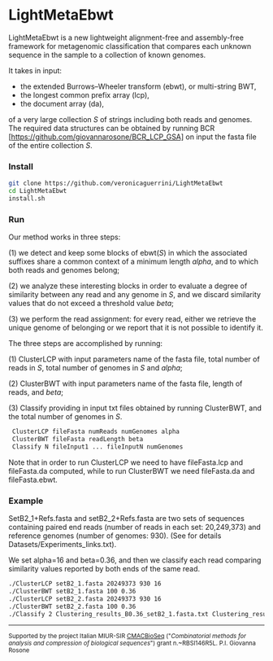 # LightMetaEbwt 

LightMetaEbwt is a new lightweight alignment-free and assembly-free framework for metagenomic classification that compares each unknown sequence in the sample to a collection of known genomes.

It takes in input:
- the extended Burrows–Wheeler transform (ebwt), or multi-string BWT,
- the longest common prefix array (lcp),
- the document array (da),

of a very large collection *S* of strings including both reads and genomes. The required data structures can be obtained by running BCR [https://github.com/giovannarosone/BCR_LCP_GSA] on input the fasta file of the entire collection *S*.

### Install

```sh
git clone https://github.com/veronicaguerrini/LightMetaEbwt
cd LightMetaEbwt
install.sh
```

### Run
Our method works in three steps: 

(1) we detect and keep some blocks of ebwt(*S*) in which the associated suffixes share a common context of a minimum length *alpha*, and to which both reads and genomes belong; 

(2) we analyze these interesting blocks in order to evaluate a degree of similarity between any read and any genome in *S*, and we discard similarity values that do not exceed a threshold value *beta*; 

(3) we perform the read assignment: for every read, either we retrieve the unique genome of belonging or we report that it is not possible to identify it.

The three steps are accomplished by running:

(1) ClusterLCP with input parameters name of the fasta file, total number of reads in *S*, total number of genomes in *S* and *alpha*;

(2) ClusterBWT with input parameters name of the fasta file, length of reads, and *beta*;

(3) Classify providing in input txt files obtained by running ClusterBWT, and the total number of genomes in *S*.

```sh
 ClusterLCP fileFasta numReads numGenomes alpha
 ClusterBWT fileFasta readLength beta
 Classify N fileInput1 ... fileInputN numGenomes
```
Note that in order to run ClusterLCP we need to have fileFasta.lcp and fileFasta.da computed, while to run ClusterBWT we need fileFasta.da and fileFasta.ebwt.

### Example
SetB2_1+Refs.fasta and setB2_2+Refs.fasta are two sets of sequences containing paired end reads (number of reads in each set: 20,249,373) and reference genomes (number of genomes: 930). (See for details Datasets/Experiments_links.txt). 

We set alpha=16 and beta=0.36, and then we classify each read comparing similarity values reported by both ends of the same read.

```sh
./ClusterLCP setB2_1.fasta 20249373 930 16
./ClusterBWT setB2_1.fasta 100 0.36
./ClusterLCP setB2_2.fasta 20249373 930 16
./ClusterBWT setB2_2.fasta 100 0.36
./Classify 2 Clustering_results_B0.36_setB2_1.fasta.txt Clustering_results_B0.36_setB2_2.fasta.txt 930
```
---
<small> Supported by the project Italian MIUR-SIR [CMACBioSeq][240fb5f5] ("_Combinatorial methods for analysis and compression of biological sequences_") grant n.~RBSI146R5L. P.I. Giovanna Rosone</small>

[240fb5f5]: http://pages.di.unipi.it/rosone/CMACBioSeq.html
